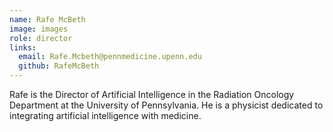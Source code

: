 ```yaml
---
name: Rafe McBeth
image: images
role: director
links:
  email: Rafe.Mcbeth@pennmedicine.upenn.edu
  github: RafeMcBeth
---
```


Rafe is the Director of Artificial Intelligence in the Radiation Oncology Department at the University of Pennsylvania. 
He is a physicist dedicated to integrating artificial intelligence with medicine.

